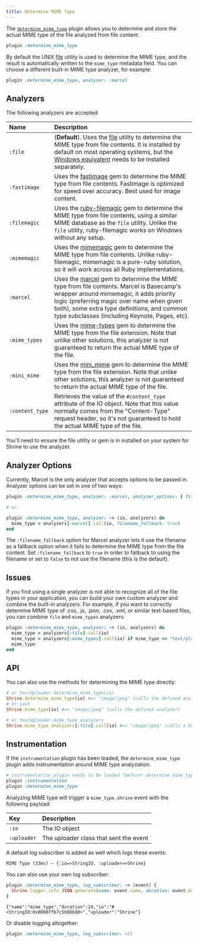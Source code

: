 ```yaml
---
title: Determine MIME Type
---
```


The [`determine_mime_type`][determine_mime_type] plugin allows you to determine
and store the actual MIME type of the file analyzed from file content.

```rb
plugin :determine_mime_type
```

By default the UNIX [file] utility is used to determine the MIME type, and the
result is automatically written to the `mime_type` metadata field. You can
choose a different built-in MIME type analyzer, for example:

```rb
plugin :determine_mime_type, analyzer: :marcel
```

## Analyzers

The following analyzers are accepted:

| Name            | Description                                                                                                                                                                                                                                                                       |
| :------         | :-----------                                                                                                                                                                                                                                                                      |
| `:file`         | (**Default**). Uses the [file] utility to determine the MIME type from file contents. It is installed by default on most operating systems, but the [Windows equivalent] needs to be installed separately.                                                                            |
| `:fastimage`    | Uses the [fastimage] gem to determine the MIME type from file contents. Fastimage is optimized for speed over accuracy. Best used for image content.                                                                                                                              |
| `:filemagic`    | Uses the [ruby-filemagic] gem to determine the MIME type from file contents, using a similar MIME database as the `file` utility. Unlike the `file` utility, ruby-filemagic works on Windows without any setup.                                                                   |
| `:mimemagic`    | Uses the [mimemagic] gem to determine the MIME type from file contents. Unlike ruby-filemagic, mimemagic is a pure-ruby solution, so it will work across all Ruby implementations.                                                                                                |
| `:marcel`       | Uses the [marcel] gem to determine the MIME type from file contents. Marcel is Basecamp's wrapper around mimemagic, it adds priority logic (preferring magic over name when given both), some extra type definitions, and common type subclasses (including Keynote, Pages, etc). |
| `:mime_types`   | Uses the [mime-types] gem to determine the MIME type from the file extension. Note that unlike other solutions, this analyzer is not guaranteed to return the actual MIME type of the file.                                                                                       |
| `:mini_mime`    | Uses the [mini_mime] gem to determine the MIME type from the file extension. Note that unlike other solutions, this analyzer is not guaranteed to return the actual MIME type of the file.                                                                                        |
| `:content_type` | Retrieves the value of the `#content_type` attribute of the IO object. Note that this value normally comes from the "Content-Type" request header, so it's not guaranteed to hold the actual MIME type of the file.                                                               |

You'll need to ensure the file utility or gem is in installed on your system
for Shrine to use the analyzer.

## Analyzer Options

Currently, Marcel is the only analyzer that accepts options to be passed in.
Analyzer options can be set in one of two ways:

```rb
plugin :determine_mime_type, analyzer: :marcel, analyzer_options: { filename_fallback: true }

# or

plugin :determine_mime_type, analyzer: -> (io, analyzers) do
  mime_type = analyzers[:marcel].call(io, filename_fallback: true)
end
```

The `:filename_fallback` option for Marcel analyzer lets it use the filename as
a fallback option when it fails to determine the MIME type from the file
content. Set `:filename_fallback` to `true` in order to fallback to using the
filename or set to `false` to not use the filename (this is the default).

## Issues

If you find using a single analyzer is not able to recognize all of the file
types in your application, you can build your own custom analyzer and combine
the built-in analyzers. For example, if you want to correctly determine MIME
type of .css, .js, .json, .csv, .xml, or similar text-based files, you can
combine `file` and `mime_types` analyzers:

```rb
plugin :determine_mime_type, analyzer: -> (io, analyzers) do
  mime_type = analyzers[:file].call(io)
  mime_type = analyzers[:mime_types].call(io) if mime_type == "text/plain"
  mime_type
end
```

## API

You can also use the methods for determining the MIME type directly:

```rb
# or YourUploader.determine_mime_type(io)
Shrine.determine_mime_type(io) #=> "image/jpeg" (calls the defined analyzer)
# or just
Shrine.mime_type(io) #=> "image/jpeg" (calls the defined analyzer)

# or YourUploader.mime_type_analyzers
Shrine.mime_type_analyzers[:file].call(io) #=> "image/jpeg" (calls a built-in analyzer)
```

## Instrumentation

If the `instrumentation` plugin has been loaded, the `determine_mime_type` plugin
adds instrumentation around MIME type analyzation.

```rb
# instrumentation plugin needs to be loaded *before* determine_mime_type
plugin :instrumentation
plugin :determine_mime_type
```

Analyzing MIME type will trigger a `mime_type.shrine` event with the following
payload:

| Key         | Description                            |
| :--         | :----                                  |
| `:io`       | The IO object                          |
| `:uploader` | The uploader class that sent the event |

A default log subscriber is added as well which logs these events:

```
MIME Type (33ms) – {:io=>StringIO, :uploader=>Shrine}
```

You can also use your own log subscriber:

```rb
plugin :determine_mime_type, log_subscriber: -> (event) {
  Shrine.logger.info JSON.generate(name: event.name, duration: event.duration, **event.payload)
}
```
```
{"name":"mime_type","duration":24,"io":"#<StringIO:0x00007fb7c5b08b80>","uploader":"Shrine"}
```

Or disable logging altogether:

```rb
plugin :determine_mime_type, log_subscriber: nil
```

[determine_mime_type]: https://github.com/shrinerb/shrine/blob/master/lib/shrine/plugins/determine_mime_type.rb
[file]: http://linux.die.net/man/1/file
[Windows equivalent]: http://gnuwin32.sourceforge.net/packages/file.htm
[ruby-filemagic]: https://github.com/blackwinter/ruby-filemagic
[mimemagic]: https://github.com/minad/mimemagic
[marcel]: https://github.com/basecamp/marcel
[mime-types]: https://github.com/mime-types/ruby-mime-types
[mini_mime]: https://github.com/discourse/mini_mime
[fastimage]: https://github.com/sdsykes/fastimage
